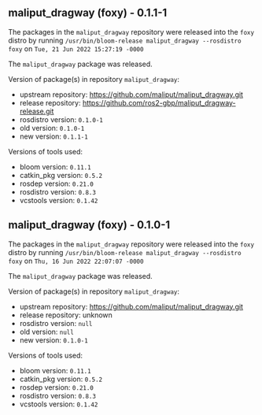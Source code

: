 ## maliput_dragway (foxy) - 0.1.1-1

The packages in the `maliput_dragway` repository were released into the `foxy` distro by running `/usr/bin/bloom-release maliput_dragway --rosdistro foxy` on `Tue, 21 Jun 2022 15:27:19 -0000`

The `maliput_dragway` package was released.

Version of package(s) in repository `maliput_dragway`:

- upstream repository: https://github.com/maliput/maliput_dragway.git
- release repository: https://github.com/ros2-gbp/maliput_dragway-release.git
- rosdistro version: `0.1.0-1`
- old version: `0.1.0-1`
- new version: `0.1.1-1`

Versions of tools used:

- bloom version: `0.11.1`
- catkin_pkg version: `0.5.2`
- rosdep version: `0.21.0`
- rosdistro version: `0.8.3`
- vcstools version: `0.1.42`


## maliput_dragway (foxy) - 0.1.0-1

The packages in the `maliput_dragway` repository were released into the `foxy` distro by running `/usr/bin/bloom-release maliput_dragway --rosdistro foxy` on `Thu, 16 Jun 2022 22:07:07 -0000`

The `maliput_dragway` package was released.

Version of package(s) in repository `maliput_dragway`:

- upstream repository: https://github.com/maliput/maliput_dragway.git
- release repository: unknown
- rosdistro version: `null`
- old version: `null`
- new version: `0.1.0-1`

Versions of tools used:

- bloom version: `0.11.1`
- catkin_pkg version: `0.5.2`
- rosdep version: `0.21.0`
- rosdistro version: `0.8.3`
- vcstools version: `0.1.42`


